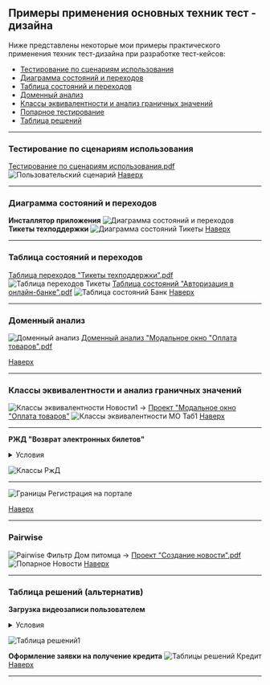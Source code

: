 ## <a name="up"></a> Примеры применения основных техник тест - дизайна
Ниже представлены некоторые мои примеры практического применения техник тест-дизайна при разработке тест-кейсов:

* [Тестирование по сценариям использования](#usecase)
* [Диаграмма состояний и переходов](#diagram)
* [Таблица состояний и переходов](#table_transit)
* [Доменный анализ](#domen)
* [Классы эквивалентности и анализ граничных значений](#classes)
* [Попарное тестирование](#pairwise)
* [Таблица решений](#table)
<hr>

### <a name="usecase"></a> Тестирование по сценариям использования
[Тестирование по сценариям использования.pdf](https://github.com/Elena-Belova/Test-Design/blob/88d15451b8009628751bd270717cc8433ff2008b/%D0%9F%D0%BE%D0%BB%D1%8C%D0%B7%D0%BE%D0%B2%D0%B0%D1%82%D0%B5%D0%BB%D1%8C%D1%81%D0%BA%D0%B8%D0%B9%20%D1%81%D1%86%D0%B5%D0%BD%D0%B0%D1%80%D0%B8%D0%B9.pdf)
![Пользовательский сценарий](https://github.com/Elena-Belova/Test-Design/assets/148638077/24ad11f5-b330-46fc-809f-5ed70f68b503)
[Наверх](#up)
<hr>

### <a name="diagram"></a> Диаграмма состояний и переходов
**Инсталлятор приложения**
![Диаграмма состояний и переходов](https://github.com/Elena-Belova/Test-Design/assets/148638077/2a7810aa-c8d4-465d-86aa-6515f3e501e2)
**Тикеты техподдержки**
![Диаграмма состояний Тикеты](https://github.com/Elena-Belova/Test-Design/assets/148638077/dd6634af-1e6d-488d-aacf-a8ffd5c0fef8)
[Наверх](#up)
<hr>

### <a name="table_transit"></a> Таблица состояний и переходов
[Таблица переходов "Тикеты техподдержки".pdf](https://github.com/Elena-Belova/Test-Design/blob/88d15451b8009628751bd270717cc8433ff2008b/%D0%A2%D0%B0%D0%B1%D0%BB%D0%B8%D1%86%D0%B0%20%D0%BF%D0%B5%D1%80%D0%B5%D1%85%D0%BE%D0%B4%D0%BE%D0%B2%20%D0%A2%D0%B8%D0%BA%D0%B5%D1%82%D1%8B.pdf)
![Таблица переходов Тикеты](https://github.com/Elena-Belova/Test-Design/assets/148638077/74aa9ec3-3853-4528-ada5-5cfbcc73912f)
[Таблица состояний "Авторизация в онлайн-банке".pdf](https://github.com/Elena-Belova/Test-Design/blob/88d15451b8009628751bd270717cc8433ff2008b/%D0%A2%D0%B0%D0%B1%D0%BB%D0%B8%D1%86%D0%B0%20%D1%81%D0%BE%D1%81%D1%82%D0%BE%D1%8F%D0%BD%D0%B8%D0%B9%20%D0%91%D0%B0%D0%BD%D0%BA%20%D0%90%D0%B2%D1%82%D0%BE%D1%80%D0%B8%D0%B7%D0%B0%D1%86%D0%B8%D1%8F.pdf)
![Таблица состояний Банк](https://github.com/Elena-Belova/Test-Design/assets/148638077/e87fc3f0-6c9f-4ab9-809d-47dce2609cac)
[Наверх](#up)
<hr>

### <a name="domen"></a> Доменный анализ 
![Доменный анализ](https://github.com/Elena-Belova/Test-Design/assets/148638077/29f451c0-40ce-42d9-8514-08825a7b87ff)
[Доменный анализ "Модальное окно "Оплата товаров".pdf](https://github.com/Elena-Belova/Test-Design/blob/1b17526fa2a7c521886c2d38a9f3757ebce74176/%D0%94%D0%BE%D0%BC%D0%B5%D0%BD%D0%BD%D1%8B%D0%B9%20%D0%B0%D0%BD%D0%B0%D0%BB%D0%B8%D0%B7.pdf)

[Наверх](#up)
<hr>

### <a name="classes"></a> Классы эквивалентности и анализ граничных значений
![Классы эквивалентности Новости1](https://github.com/Elena-Belova/Test-Design/assets/148638077/6d29bc89-75e3-48f9-9524-d14bf764bb4a)
&#8594; [Проект "Модальное окно "Оплата товаров"](https://github.com/Elena-Belova/Test-Design/blob/1b17526fa2a7c521886c2d38a9f3757ebce74176/%D0%9F%D1%80%D0%BE%D0%B5%D0%BA%D1%82%20%D0%9C%D0%BE%D0%B4%D0%B0%D0%BB%D1%8C%D0%BD%D0%BE%D0%B5%20%D0%BE%D0%BA%D0%BD%D0%BE%20%D0%BE%D0%BF%D0%BB%D0%B0%D1%82%D1%8B.md)
![Классы эквивалентности МО Таб1](https://github.com/Elena-Belova/Test-Design/assets/148638077/479c88de-7636-4392-a2ed-5c07dcc26d17)
[Наверх](#up)
<hr>

**РЖД "Возврат электронных билетов"**
<details>
<summary>Условия</summary>
 <p><blockquote>При возврате электронного билета на поезд внутрироссийского сообщения к зачислению на банковскую карту, с которой осуществлялась оплата, причитается:<br> 
- не позднее чем за 8 часов до отправления поезда – полная стоимость проезда, состоящая из стоимости билета и стоимости плацкарты;<br>
- менее чем за 8 часов, но не позднее, чем за 2 часа до отправления поезда – стоимость билета и 50% стоимости плацкарты;<br>
- менее чем за 2 часа до отправления поезда – только стоимость билета. Стоимость плацкарты не возвращается;<br>
- при опоздании на поезд в течение 12 часов после отправления, либо вследствие болезни / несчастного случая (при наличии подтверждающих документов) в течение 5 суток с момента отправления поезда – только стоимость билета. Стоимость плацкарты не возвращается</blockquote></p>
</details>

![Классы РжД](https://github.com/Elena-Belova/Test-Design/assets/148638077/1666a39e-f149-43f9-938d-53a9bc248e4a)
<hr>

![Границы Регистрация на портале](https://github.com/Elena-Belova/Test-Design/assets/148638077/cb92d4e3-b8bd-4fa1-a5e9-bbc4cd453e24)

[Наверх](#up)

<hr>

### <a name="pairwise"></a> Pairwise
![Pairwise Фильтр Дом питомца](https://github.com/Elena-Belova/Test-Design/assets/148638077/dc8d8fe4-a092-4260-b944-4281b85820e2)
&#8594; [Проект "Создание новости".pdf](https://github.com/Elena-Belova/Test-Design/blob/1b17526fa2a7c521886c2d38a9f3757ebce74176/%D0%9A%D0%BB%D0%B0%D1%81%D1%81%D1%8B%20%D0%B8%20%D0%B3%D1%80%D0%B0%D0%BD%D0%B8%D1%86%D1%8B%20(%D0%9D%D0%BE%D0%B2%D0%BE%D1%81%D1%82%D0%B8).pdf)
![Попарное Новости](https://github.com/Elena-Belova/Test-Design/assets/148638077/80a3d50c-81ae-4d21-a945-0e2a32c1dd1c)
[Наверх](#up)
<hr>

### <a name="table"></a> Таблица решений (альтернатив)
**Загрузка видеозаписи пользователем**
<details>
<summary>Условия</summary>
 <p><blockquote>1) только видео в форматах: MP4 или MOV<br>
2) размер загружаемого видео – до 10 ГБ<br>
3) разрешение может быть 1280x720 или 1920x1080</blockquote></p>
</details>

![Таблица решений1](https://github.com/Elena-Belova/Test-Design/assets/148638077/b6919396-7a0d-410c-9c91-96e59d83ff7f)

**Оформление заявки на получение кредита**
![Таблицы решений Кредит](https://github.com/Elena-Belova/Test-Design/assets/148638077/0befaa34-ed0c-4738-86f8-3eddd426cb2f)
[Наверх](#up)
<hr>
